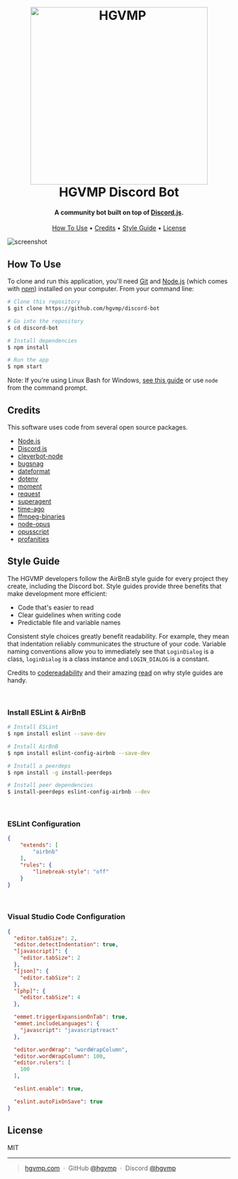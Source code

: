 
<h1 align="center">
  <br>
  <a href="https://github.com/hgvmp/discord-bot"><img src="https://discordapp.com/assets/e4923594e694a21542a489471ecffa50.svg" alt="HGVMP" width="400"></a>
  <br>
  HGVMP Discord Bot
  <br>
</h1>

<h4 align="center">A community bot built on top of <a href="https://discord.js.org/" target="_blank">Discord.js</a>.</h4>

<p align="center">
  <a href="#how-to-use">How To Use</a> •
  <a href="#credits">Credits</a> •
  <a href="#style-guide">Style Guide</a> •
  <a href="#license">License</a>
</p>

![screenshot](https://i.imgur.com/tZVDraX.png)

## How To Use

To clone and run this application, you'll need [Git](https://git-scm.com) and [Node.js](https://nodejs.org/en/download/) (which comes with [npm](http://npmjs.com)) installed on your computer. From your command line:

```bash
# Clone this repository
$ git clone https://github.com/hgvmp/discord-bot

# Go into the repository
$ cd discord-bot

# Install dependencies
$ npm install

# Run the app
$ npm start
```

Note: If you're using Linux Bash for Windows, [see this guide](https://www.howtogeek.com/261575/how-to-run-graphical-linux-desktop-applications-from-windows-10s-bash-shell/) or use `node` from the command prompt.


## Credits

This software uses code from several open source packages.

- [Node.js](https://nodejs.org/)
- [Discord.js](https://discord.js.org)
- [cleverbot-node](https://www.npmjs.com/package/cleverbot-node)
- [bugsnag](https://www.npmjs.com/package/bugsnag)
- [dateformat](https://www.npmjs.com/package/dateformat)
- [dotenv](https://www.npmjs.com/package/dotenv)
- [moment](https://www.npmjs.com/package/moment)
- [request](https://www.npmjs.com/package/request)
- [superagent](https://www.npmjs.com/package/superagent)
- [time-ago](https://www.npmjs.com/package/time-ago)
- [ffmpeg-binaries](https://www.npmjs.com/package/ffmpeg-binaries)
- [node-opus](https://www.npmjs.com/package/node-opus)
- [opusscript](https://www.npmjs.com/package/opusscript)
- [profanities](https://www.npmjs.com/package/profanities)




## Style Guide

The HGVMP developers follow the AirBnB style guide for every project they create, including the Discord bot. Style guides provide three benefits that make development more efficient:

- Code that's easier to read
- Clear guidelines when writing code
- Predictable file and variable names

Consistent style choices greatly benefit readability. For example, they mean that indentation reliably communicates the structure of your code. 
Variable naming conventions allow you to immediately see that `LoginDialog` is a class, `loginDialog` is a class instance and `LOGIN_DIALOG` is a constant.

Credits to [codereadability](http://www.codereadability.com) and their amazing [read](http://www.codereadability.com/why-use-a-style-guide/) on why style guides are handy.

&nbsp;

### Install ESLint &amp; AirBnB
```bash
# Install ESLint
$ npm install eslint --save-dev

# Install AirBnB
$ npm install eslint-config-airbnb --save-dev

# Install a peerdeps
$ npm install -g install-peerdeps

# Install peer dependencies
$ install-peerdeps eslint-config-airbnb --dev
```
&nbsp;


### ESLint Configuration
```json
{
	"extends": [
		"airbnb"
	],
	"rules": {
		"linebreak-style": "off"
	}
}
```

&nbsp;
### Visual Studio Code Configuration
```json
{
  "editor.tabSize": 2,
  "editor.detectIndentation": true,
  "[javascript]": {
    "editor.tabSize": 2
  },
  "[json]": {
    "editor.tabSize": 2
  },
  "[php]": {
    "editor.tabSize": 4
  },

  "emmet.triggerExpansionOnTab": true,
  "emmet.includeLanguages": {
    "javascript": "javascriptreact"
  },

  "editor.wordWrap": "wordWrapColumn",
  "editor.wordWrapColumn": 100,
  "editor.rulers": [
    100
  ],

  "eslint.enable": true,

  "eslint.autoFixOnSave": true
}

```


## License

MIT

---

> [hgvmp.com](https://hgvmp.com) &nbsp;&middot;&nbsp;
> GitHub [@hgvmp](https://github.com/hgvmp) &nbsp;&middot;&nbsp;
> Discord [@hgvmp](https://discord.hgvmp.com)
